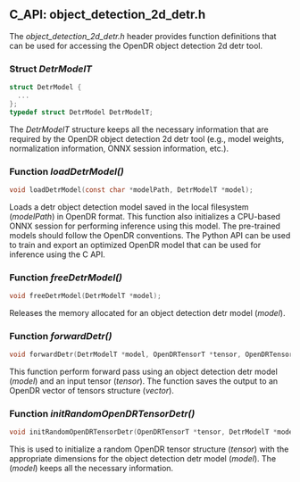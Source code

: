 ## C_API: object_detection_2d_detr.h


The *object_detection_2d_detr.h* header provides function definitions that can be used for accessing the OpenDR object detection 2d detr tool.

### Struct *DetrModelT*
```C
struct DetrModel {
  ...
};
typedef struct DetrModel DetrModelT;
```
The *DetrModelT* structure keeps all the necessary information that are required by the OpenDR object detection 2d detr tool (e.g., model weights, normalization information, ONNX session information, etc.).


### Function *loadDetrModel()*
```C
void loadDetrModel(const char *modelPath, DetrModelT *model);
```
 Loads a detr object detection model saved in the local filesystem (*modelPath*) in OpenDR format.
 This function also initializes a CPU-based ONNX session for performing inference using this model.
 The pre-trained models should follow the OpenDR conventions.
 The Python API can be used to train and export an optimized OpenDR model that can be used for inference using the C API.
 
### Function *freeDetrModel()*
```C
void freeDetrModel(DetrModelT *model);
```
Releases the memory allocated for an object detection detr model (*model*).


### Function *forwardDetr()*
```C
void forwardDetr(DetrModelT *model, OpenDRTensorT *tensor, OpenDRTensorVectorT *vector);
```
This function perform forward pass using an object detection detr model (*model*) and an input tensor (*tensor*).
The function saves the output to an OpenDR vector of tensors structure (*vector*).


### Function *initRandomOpenDRTensorDetr()*
```C
void initRandomOpenDRTensorDetr(OpenDRTensorT *tensor, DetrModelT *model);
```
This is used to initialize a random OpenDR tensor structure (*tensor*) with the appropriate dimensions for the object detection detr model (*model*).
The (*model*) keeps all the necessary information.

